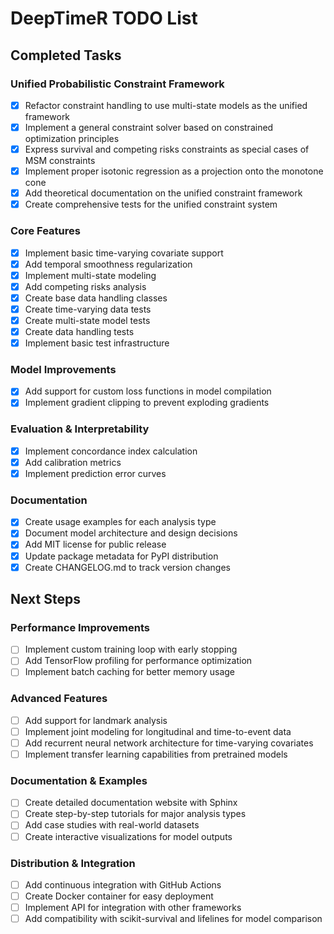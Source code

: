 # DeepTimeR TODO List

## Completed Tasks

### Unified Probabilistic Constraint Framework
- [x] Refactor constraint handling to use multi-state models as the unified framework
- [x] Implement a general constraint solver based on constrained optimization principles
- [x] Express survival and competing risks constraints as special cases of MSM constraints
- [x] Implement proper isotonic regression as a projection onto the monotone cone
- [x] Add theoretical documentation on the unified constraint framework
- [x] Create comprehensive tests for the unified constraint system

### Core Features
- [x] Implement basic time-varying covariate support
- [x] Add temporal smoothness regularization
- [x] Implement multi-state modeling
- [x] Add competing risks analysis
- [x] Create base data handling classes
- [x] Create time-varying data tests
- [x] Create multi-state model tests
- [x] Create data handling tests
- [x] Implement basic test infrastructure

### Model Improvements
- [x] Add support for custom loss functions in model compilation
- [x] Implement gradient clipping to prevent exploding gradients

### Evaluation & Interpretability
- [x] Implement concordance index calculation
- [x] Add calibration metrics
- [x] Implement prediction error curves

### Documentation
- [x] Create usage examples for each analysis type
- [x] Document model architecture and design decisions
- [x] Add MIT license for public release
- [x] Update package metadata for PyPI distribution
- [x] Create CHANGELOG.md to track version changes

## Next Steps

### Performance Improvements
- [ ] Implement custom training loop with early stopping
- [ ] Add TensorFlow profiling for performance optimization
- [ ] Implement batch caching for better memory usage

### Advanced Features
- [ ] Add support for landmark analysis 
- [ ] Implement joint modeling for longitudinal and time-to-event data
- [ ] Add recurrent neural network architecture for time-varying covariates
- [ ] Implement transfer learning capabilities from pretrained models

### Documentation & Examples
- [ ] Create detailed documentation website with Sphinx
- [ ] Create step-by-step tutorials for major analysis types
- [ ] Add case studies with real-world datasets
- [ ] Create interactive visualizations for model outputs

### Distribution & Integration
- [ ] Add continuous integration with GitHub Actions
- [ ] Create Docker container for easy deployment
- [ ] Implement API for integration with other frameworks
- [ ] Add compatibility with scikit-survival and lifelines for model comparison